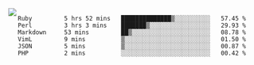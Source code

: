 

<a href="https://github.com/anuraghazra/github-readme-stats">
  <img align="left" src="https://github-readme-stats.vercel.app/api?username=kfly8&count_private=true&show_icons=true&theme=calm" />
</a>


<!--START_SECTION:waka-->

```text
Ruby         5 hrs 52 mins   ██████████████▒░░░░░░░░░░   57.45 %
Perl         3 hrs 3 mins    ███████▒░░░░░░░░░░░░░░░░░   29.93 %
Markdown     53 mins         ██▒░░░░░░░░░░░░░░░░░░░░░░   08.78 %
VimL         9 mins          ▒░░░░░░░░░░░░░░░░░░░░░░░░   01.50 %
JSON         5 mins          ▒░░░░░░░░░░░░░░░░░░░░░░░░   00.87 %
PHP          2 mins          ░░░░░░░░░░░░░░░░░░░░░░░░░   00.42 %
```

<!--END_SECTION:waka-->

